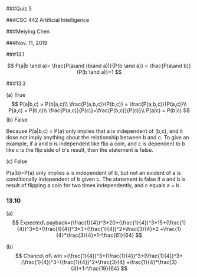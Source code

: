 ###Quiz 5

###CSC 442 Artificial Intelligence

###Meiying Chen

###Nov. 11, 2019



###13.1

$$
P(a|b \and a)= \frac{P(a\and (b\and a))}{P(b \and a)} = \frac{P(a\and b)}{P(b \and a)}=1
$$



###13.3

(a) True
$$
P(a|b,c) = P(b|a,c)\\
\frac{P(a,b,c)}{P(b,c)} = \frac{P(a,b,c)}{P(a,c)}\\
P(a,c) = P(b,c)\\
\frac{P(a,c)}{P(c)}=\frac{P(b,c)}{P(c)}\\
P(a|c) = P(b|c)
$$
(b) False

Because P(a|b,c) = P(a) only implies that a is independent of (b,c), and it dose not imply anything about the relationship between b and c. To give an example, if a and b is independent like flip a coin, and c is dependent to b like c is the flip side of b's result, then the statement is false.

(c) False

P(a|b)=P(a) only implies a is independent of b, but not an evident of a is conditionally independent of b given c. The statement is false if a and b is result of flipping a coin for two times independently, and c equals a + b.



### 13.10

(a)   
$$
Expected\ payback=(\frac{1}{4})^3*20+(\frac{1}{4})^3*15+(\frac{1}{4})^3*5+(\frac{1}{4})^3*3+(\frac{1}{4})^2*\frac{3}{4}*2  +\frac{1}{4}*\frac{3}{4}*1=\frac{61}{64}
$$


(b)
$$
Chance\ of\ win =(\frac{1}{4})^3+(\frac{1}{4})^3+(\frac{1}{4})^3+(\frac{1}{4})^3+(\frac{1}{4})^2*\frac{3}{4}  +\frac{1}{4}*\frac{3}{4}*1=\frac{19}{64}
$$


